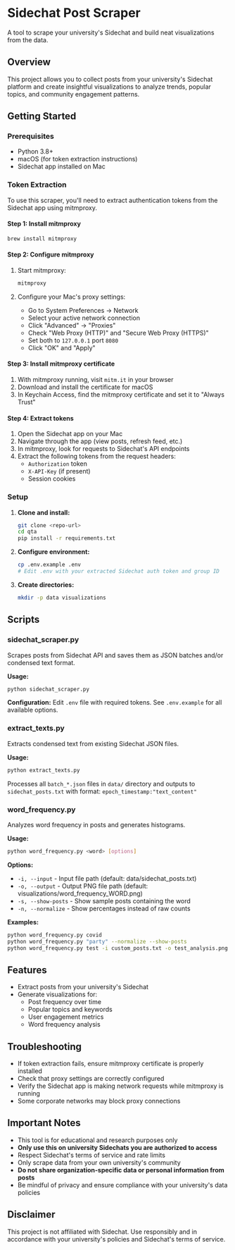 # Sidechat Post Scraper

A tool to scrape your university's Sidechat and build neat visualizations from the data.

## Overview

This project allows you to collect posts from your university's Sidechat platform and create insightful visualizations to analyze trends, popular topics, and community engagement patterns.

## Getting Started

### Prerequisites

- Python 3.8+
- macOS (for token extraction instructions)
- Sidechat app installed on Mac

### Token Extraction

To use this scraper, you'll need to extract authentication tokens from the Sidechat app using mitmproxy.

#### Step 1: Install mitmproxy

```bash
brew install mitmproxy
```

#### Step 2: Configure mitmproxy

1. Start mitmproxy:
   ```bash
   mitmproxy
   ```

2. Configure your Mac's proxy settings:
   - Go to System Preferences → Network
   - Select your active network connection
   - Click "Advanced" → "Proxies"
   - Check "Web Proxy (HTTP)" and "Secure Web Proxy (HTTPS)"
   - Set both to `127.0.0.1` port `8080`
   - Click "OK" and "Apply"

#### Step 3: Install mitmproxy certificate

1. With mitmproxy running, visit `mitm.it` in your browser
2. Download and install the certificate for macOS
3. In Keychain Access, find the mitmproxy certificate and set it to "Always Trust"

#### Step 4: Extract tokens

1. Open the Sidechat app on your Mac
2. Navigate through the app (view posts, refresh feed, etc.)
3. In mitmproxy, look for requests to Sidechat's API endpoints
4. Extract the following tokens from the request headers:
   - `Authorization` token
   - `X-API-Key` (if present)
   - Session cookies

### Setup

1. **Clone and install:**
   ```bash
   git clone <repo-url>
   cd qta
   pip install -r requirements.txt
   ```

2. **Configure environment:**
   ```bash
   cp .env.example .env
   # Edit .env with your extracted Sidechat auth token and group ID
   ```

3. **Create directories:**
   ```bash
   mkdir -p data visualizations
   ```

## Scripts

### sidechat_scraper.py

Scrapes posts from Sidechat API and saves them as JSON batches and/or condensed text format.

**Usage:**
```bash
python sidechat_scraper.py
```

**Configuration:**
Edit `.env` file with required tokens. See `.env.example` for all available options.

### extract_texts.py

Extracts condensed text from existing Sidechat JSON files.

**Usage:**
```bash
python extract_texts.py
```

Processes all `batch_*.json` files in `data/` directory and outputs to `sidechat_posts.txt` with format: `epoch_timestamp:"text_content"`

### word_frequency.py

Analyzes word frequency in posts and generates histograms.

**Usage:**
```bash
python word_frequency.py <word> [options]
```

**Options:**
- `-i, --input` - Input file path (default: data/sidechat_posts.txt)
- `-o, --output` - Output PNG file path (default: visualizations/word_frequency_WORD.png)
- `-s, --show-posts` - Show sample posts containing the word
- `-n, --normalize` - Show percentages instead of raw counts

**Examples:**
```bash
python word_frequency.py covid
python word_frequency.py "party" --normalize --show-posts
python word_frequency.py test -i custom_posts.txt -o test_analysis.png
```

## Features

- Extract posts from your university's Sidechat
- Generate visualizations for:
  - Post frequency over time
  - Popular topics and keywords
  - User engagement metrics
  - Word frequency analysis

## Troubleshooting

- If token extraction fails, ensure mitmproxy certificate is properly installed
- Check that proxy settings are correctly configured
- Verify the Sidechat app is making network requests while mitmproxy is running
- Some corporate networks may block proxy connections

## Important Notes

- This tool is for educational and research purposes only
- **Only use this on university Sidechats you are authorized to access**
- Respect Sidechat's terms of service and rate limits
- Only scrape data from your own university's community
- **Do not share organization-specific data or personal information from posts**
- Be mindful of privacy and ensure compliance with your university's data policies

## Disclaimer

This project is not affiliated with Sidechat. Use responsibly and in accordance with your university's policies and Sidechat's terms of service.